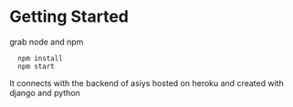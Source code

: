 # Getting Started

grab node and npm

```
  npm install
  npm start
 ```

It connects with the backend of asiys hosted on heroku and created with django and python
